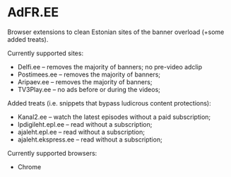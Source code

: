AdFR.EE
=======

Browser extensions to clean Estonian sites of the banner overload (+some added treats).

Currently supported sites:
* Delfi.ee – removes the majority of banners; no pre-video adclip 
* Postimees.ee – removes the majority of banners;
* Aripaev.ee – removes the majority of banners;
* TV3Play.ee – no ads before or during the videos;


Added treats (i.e. snippets that bypass ludicrous content protections):
* Kanal2.ee – watch the latest episodes without a paid subscription;
* lpdigileht.epl.ee – read without a subscription;
* ajaleht.epl.ee – read without a subscription;
* ajaleht.ekspress.ee – read without a subscription;


Currently supported browsers:
* Chrome
